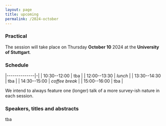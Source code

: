 ```yaml
---
layout: page
title: upcoming
permalink: /2024-october
---
```


### Practical

The session will take place on Thursday **October 10** 2024 at the **University of Stuttgart**.

### Schedule

|--------------|-|
| 10:30--12:00 | tba |
| 12:00--13:30 | _lunch_ |
| 13:30--14:30 | tba |
| 14:30--15:00 | _coffee break_ |
| 15:00--16:00 | tba |

We intend to always feature one (longer) talk of a more survey-ish nature in each session.

### Speakers, titles and abstracts

tba
